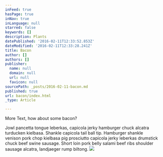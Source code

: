 ```yaml
---
inFeed: true
hasPage: true
inNav: true
inLanguage: null
starred: false
keywords: []
description: Plants
datePublished: '2016-02-11T12:33:52.853Z'
dateModified: '2016-02-11T12:33:28.241Z'
title: Bacon
author: []
authors: []
publisher:
  name: null
  domain: null
  url: null
  favicon: null
sourcePath: _posts/2016-02-11-bacon.md
published: true
url: bacon/index.html
_type: Article

---
```

More Text, how about some bacon?

Jowl pancetta tongue leberkas, capicola jerky hamburger chuck alcatra turducken kielbasa. Shankle capicola tail ball tip. Hamburger shankle venison pork chop kielbasa pig prosciutto capicola jerky leberkas drumstick chuck beef swine sausage. Short loin pork belly salami beef ribs shoulder sausage alcatra, landjaeger rump biltong.
![](https://the-grid-user-content.s3-us-west-2.amazonaws.com/06216ca6-200f-481f-99fe-3675697fd095.jpg)